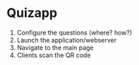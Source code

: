 # Quizapp

1) Configure the questions (where? how?)
2) Launch the application/webserver
3) Navigate to the main page
4) Clients scan the QR code